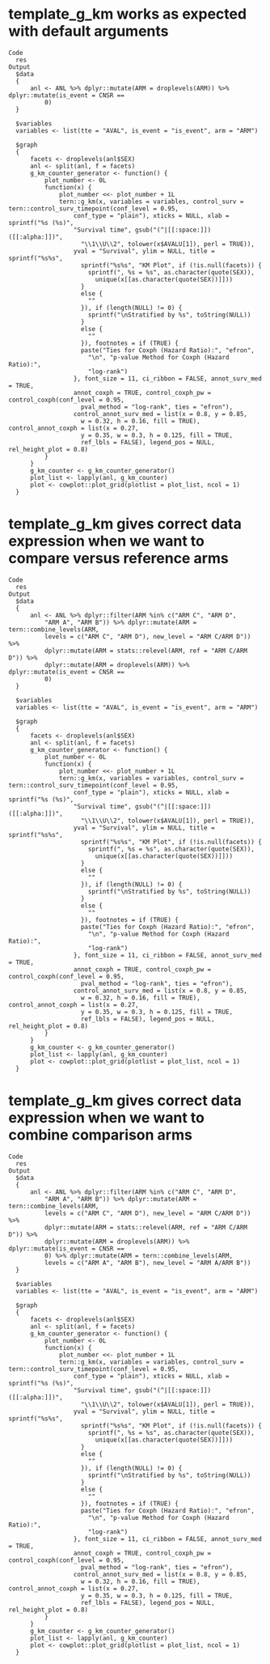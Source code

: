 # template_g_km works as expected with default arguments

    Code
      res
    Output
      $data
      {
          anl <- ANL %>% dplyr::mutate(ARM = droplevels(ARM)) %>% dplyr::mutate(is_event = CNSR == 
              0)
      }
      
      $variables
      variables <- list(tte = "AVAL", is_event = "is_event", arm = "ARM")
      
      $graph
      {
          facets <- droplevels(anl$SEX)
          anl <- split(anl, f = facets)
          g_km_counter_generator <- function() {
              plot_number <- 0L
              function(x) {
                  plot_number <<- plot_number + 1L
                  tern::g_km(x, variables = variables, control_surv = tern::control_surv_timepoint(conf_level = 0.95, 
                      conf_type = "plain"), xticks = NULL, xlab = sprintf("%s (%s)", 
                      "Survival time", gsub("(^|[[:space:]])([[:alpha:]])", 
                        "\\1\\U\\2", tolower(x$AVALU[1]), perl = TRUE)), 
                      yval = "Survival", ylim = NULL, title = sprintf("%s%s", 
                        sprintf("%s%s", "KM Plot", if (!is.null(facets)) {
                          sprintf(", %s = %s", as.character(quote(SEX)), 
                            unique(x[[as.character(quote(SEX))]]))
                        }
                        else {
                          ""
                        }), if (length(NULL) != 0) {
                          sprintf("\nStratified by %s", toString(NULL))
                        }
                        else {
                          ""
                        }), footnotes = if (TRUE) {
                        paste("Ties for Coxph (Hazard Ratio):", "efron", 
                          "\n", "p-value Method for Coxph (Hazard Ratio):", 
                          "log-rank")
                      }, font_size = 11, ci_ribbon = FALSE, annot_surv_med = TRUE, 
                      annot_coxph = TRUE, control_coxph_pw = control_coxph(conf_level = 0.95, 
                        pval_method = "log-rank", ties = "efron"), 
                      control_annot_surv_med = list(x = 0.8, y = 0.85, 
                        w = 0.32, h = 0.16, fill = TRUE), control_annot_coxph = list(x = 0.27, 
                        y = 0.35, w = 0.3, h = 0.125, fill = TRUE, 
                        ref_lbls = FALSE), legend_pos = NULL, rel_height_plot = 0.8)
              }
          }
          g_km_counter <- g_km_counter_generator()
          plot_list <- lapply(anl, g_km_counter)
          plot <- cowplot::plot_grid(plotlist = plot_list, ncol = 1)
      }
      

# template_g_km gives correct data expression when we want to compare versus reference arms

    Code
      res
    Output
      $data
      {
          anl <- ANL %>% dplyr::filter(ARM %in% c("ARM C", "ARM D", 
              "ARM A", "ARM B")) %>% dplyr::mutate(ARM = tern::combine_levels(ARM, 
              levels = c("ARM C", "ARM D"), new_level = "ARM C/ARM D")) %>% 
              dplyr::mutate(ARM = stats::relevel(ARM, ref = "ARM C/ARM D")) %>% 
              dplyr::mutate(ARM = droplevels(ARM)) %>% dplyr::mutate(is_event = CNSR == 
              0)
      }
      
      $variables
      variables <- list(tte = "AVAL", is_event = "is_event", arm = "ARM")
      
      $graph
      {
          facets <- droplevels(anl$SEX)
          anl <- split(anl, f = facets)
          g_km_counter_generator <- function() {
              plot_number <- 0L
              function(x) {
                  plot_number <<- plot_number + 1L
                  tern::g_km(x, variables = variables, control_surv = tern::control_surv_timepoint(conf_level = 0.95, 
                      conf_type = "plain"), xticks = NULL, xlab = sprintf("%s (%s)", 
                      "Survival time", gsub("(^|[[:space:]])([[:alpha:]])", 
                        "\\1\\U\\2", tolower(x$AVALU[1]), perl = TRUE)), 
                      yval = "Survival", ylim = NULL, title = sprintf("%s%s", 
                        sprintf("%s%s", "KM Plot", if (!is.null(facets)) {
                          sprintf(", %s = %s", as.character(quote(SEX)), 
                            unique(x[[as.character(quote(SEX))]]))
                        }
                        else {
                          ""
                        }), if (length(NULL) != 0) {
                          sprintf("\nStratified by %s", toString(NULL))
                        }
                        else {
                          ""
                        }), footnotes = if (TRUE) {
                        paste("Ties for Coxph (Hazard Ratio):", "efron", 
                          "\n", "p-value Method for Coxph (Hazard Ratio):", 
                          "log-rank")
                      }, font_size = 11, ci_ribbon = FALSE, annot_surv_med = TRUE, 
                      annot_coxph = TRUE, control_coxph_pw = control_coxph(conf_level = 0.95, 
                        pval_method = "log-rank", ties = "efron"), 
                      control_annot_surv_med = list(x = 0.8, y = 0.85, 
                        w = 0.32, h = 0.16, fill = TRUE), control_annot_coxph = list(x = 0.27, 
                        y = 0.35, w = 0.3, h = 0.125, fill = TRUE, 
                        ref_lbls = FALSE), legend_pos = NULL, rel_height_plot = 0.8)
              }
          }
          g_km_counter <- g_km_counter_generator()
          plot_list <- lapply(anl, g_km_counter)
          plot <- cowplot::plot_grid(plotlist = plot_list, ncol = 1)
      }
      

# template_g_km gives correct data expression when we want to combine comparison arms

    Code
      res
    Output
      $data
      {
          anl <- ANL %>% dplyr::filter(ARM %in% c("ARM C", "ARM D", 
              "ARM A", "ARM B")) %>% dplyr::mutate(ARM = tern::combine_levels(ARM, 
              levels = c("ARM C", "ARM D"), new_level = "ARM C/ARM D")) %>% 
              dplyr::mutate(ARM = stats::relevel(ARM, ref = "ARM C/ARM D")) %>% 
              dplyr::mutate(ARM = droplevels(ARM)) %>% dplyr::mutate(is_event = CNSR == 
              0) %>% dplyr::mutate(ARM = tern::combine_levels(ARM, 
              levels = c("ARM A", "ARM B"), new_level = "ARM A/ARM B"))
      }
      
      $variables
      variables <- list(tte = "AVAL", is_event = "is_event", arm = "ARM")
      
      $graph
      {
          facets <- droplevels(anl$SEX)
          anl <- split(anl, f = facets)
          g_km_counter_generator <- function() {
              plot_number <- 0L
              function(x) {
                  plot_number <<- plot_number + 1L
                  tern::g_km(x, variables = variables, control_surv = tern::control_surv_timepoint(conf_level = 0.95, 
                      conf_type = "plain"), xticks = NULL, xlab = sprintf("%s (%s)", 
                      "Survival time", gsub("(^|[[:space:]])([[:alpha:]])", 
                        "\\1\\U\\2", tolower(x$AVALU[1]), perl = TRUE)), 
                      yval = "Survival", ylim = NULL, title = sprintf("%s%s", 
                        sprintf("%s%s", "KM Plot", if (!is.null(facets)) {
                          sprintf(", %s = %s", as.character(quote(SEX)), 
                            unique(x[[as.character(quote(SEX))]]))
                        }
                        else {
                          ""
                        }), if (length(NULL) != 0) {
                          sprintf("\nStratified by %s", toString(NULL))
                        }
                        else {
                          ""
                        }), footnotes = if (TRUE) {
                        paste("Ties for Coxph (Hazard Ratio):", "efron", 
                          "\n", "p-value Method for Coxph (Hazard Ratio):", 
                          "log-rank")
                      }, font_size = 11, ci_ribbon = FALSE, annot_surv_med = TRUE, 
                      annot_coxph = TRUE, control_coxph_pw = control_coxph(conf_level = 0.95, 
                        pval_method = "log-rank", ties = "efron"), 
                      control_annot_surv_med = list(x = 0.8, y = 0.85, 
                        w = 0.32, h = 0.16, fill = TRUE), control_annot_coxph = list(x = 0.27, 
                        y = 0.35, w = 0.3, h = 0.125, fill = TRUE, 
                        ref_lbls = FALSE), legend_pos = NULL, rel_height_plot = 0.8)
              }
          }
          g_km_counter <- g_km_counter_generator()
          plot_list <- lapply(anl, g_km_counter)
          plot <- cowplot::plot_grid(plotlist = plot_list, ncol = 1)
      }
      

